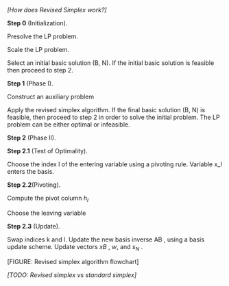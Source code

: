 *[How does Revised Simplex work?]*

**Step 0** (Initialization).

Presolve the LP problem.

Scale the LP problem.

Select an initial basic solution (B, N).
If the initial basic solution is feasible then proceed to step 2.

**Step 1** (Phase I).

Construct an auxiliary problem 

Apply the revised simplex algorithm. If the final basic solution (B, N) is
feasible, then proceed to step 2 in order to solve the initial problem. The LP
problem can be either optimal or infeasible.

**Step 2** (Phase II).

**Step 2.1** (Test of Optimality).

Choose the index l of the entering variable using a pivoting rule. Variable x_l enters the basis.

**Step 2.2**(Pivoting).

Compute the pivot column $h_l$

Choose the leaving variable

**Step 2.3** (Update).

Swap indices k and l. Update the new basis inverse AB , using a basis update
scheme. Update vectors $xB$ , $w$, and $s_N$ .

[FIGURE: Revised simplex algorithm flowchart]


*[TODO: Revised simplex vs standard simplex]*
